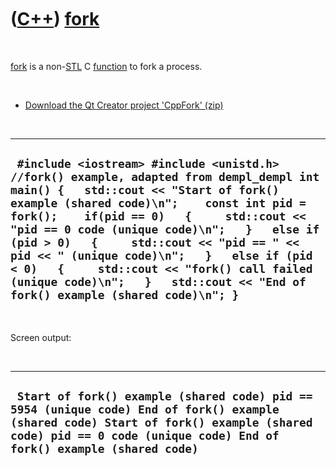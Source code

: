 
 

 

 

 

 

([C++](Cpp.md)) [fork](CppFork.md)
====================================

 

[fork](CppFork.md) is a non-[STL](CppStl.md) C
[function](CppFunction.md) to fork a process.

 

-   [Download the Qt Creator project 'CppFork' (zip)](CppFork.zip)

 

  ------------------------------------------------------------------------------------------------------------------------------------------------------------------------------------------------------------------------------------------------------------------------------------------------------------------------------------------------------------------------------------------------------------------------------------------------------------------------------------------------------
  ` #include <iostream> #include <unistd.h>  //fork() example, adapted from dempl_dempl int main() {   std::cout << "Start of fork() example (shared code)\n";    const int pid = fork();    if(pid == 0)   {     std::cout << "pid == 0 code (unique code)\n";   }   else if (pid > 0)   {     std::cout << "pid == " << pid << " (unique code)\n";   }   else if (pid < 0)   {     std::cout << "fork() call failed (unique code)\n";   }   std::cout << "End of fork() example (shared code)\n"; }`
  ------------------------------------------------------------------------------------------------------------------------------------------------------------------------------------------------------------------------------------------------------------------------------------------------------------------------------------------------------------------------------------------------------------------------------------------------------------------------------------------------------

 

Screen output:

 

  --------------------------------------------------------------------------------------------------------------------------------------------------------------------------------------------------------------
  ` Start of fork() example (shared code) pid == 5954 (unique code) End of fork() example (shared code) Start of fork() example (shared code) pid == 0 code (unique code) End of fork() example (shared code)`
  --------------------------------------------------------------------------------------------------------------------------------------------------------------------------------------------------------------

 

 

 

 

 

 

